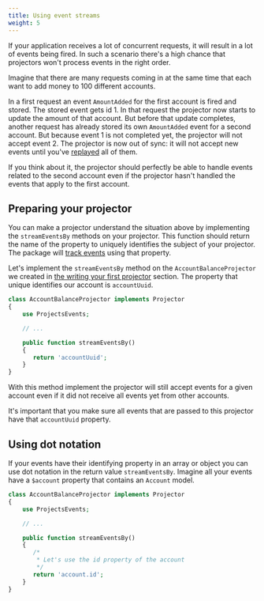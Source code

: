```yaml
---
title: Using event streams
weight: 5
---
```


If your application receives a lot of concurrent requests, it will result in a lot of events being fired. In such a scenario there's a high chance that projectors won't process events in the right order.

Imagine that there are many requests coming in at the same time that each want to add money to 100 different accounts.

In a first request an event `AmountAdded` for the first account is fired and stored. The stored event gets id 1. In that request the projector now starts to update the amount of that account. But before that update completes, another request has already stored its own `AmountAdded` event for a second account. But because event 1 is not completed yet, the projector will not accept event 2. The projector is now out of sync: it will not accept new events until you've [replayed](/laravel-event-projector/v1/replaying-events/replaying-events) all of them.

If you think about it, the projector should perfectly be able to handle events related to the second account even if the projector hasn't handled the events that apply to the first account.

## Preparing your projector

You can make a projector understand the situation above by implementing the `streamEventsBy` methods on your projector. This function should return the name of the property to uniquely identifies the subject of your projector. The package will [track events](/laravel-event-projector/v1/replaying-events/tracking-handled-events) using that property.

Let's implement the `streamEventsBy` method on the `AccountBalanceProjector` we created in [the writing your first projector](/laravel-event-projector/v1/basic-usage/writing-your-first-projector) section. The property that unique identifies our account is `accountUuid`.

```php
class AccountBalanceProjector implements Projector
{
    use ProjectsEvents;

    // ...

    public function streamEventsBy()
    {
       return 'accountUuid';
    }
}
```

With this method implement the projector will still accept events for a given account even if it did not receive all events yet from other accounts.

It's important that you make sure all events that are passed to this projector have that `accountUuid` property.

## Using dot notation

If your events have their identifying property in an array or object you can use dot notation in the return value `streamEventsBy`. Imagine all your events have a `$account` property that contains an `Account` model. 

```php
class AccountBalanceProjector implements Projector
{
    use ProjectsEvents;

    // ...

    public function streamEventsBy()
    {
       /*
        * Let's use the id property of the account
        */
       return 'account.id';
    }
}
```
